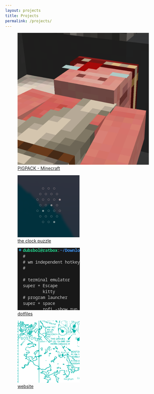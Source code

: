 ```yaml
---
layout: projects
title: Projects
permalink: /projects/
---
```


<figure>
  <a href="https://github.com/dubsbol/pigpack" target="_blank" rel="noopener noreferrer">
  <img 
  src="/assets/pigpack.png"
  alt="image">
  <figcaption>PIGPACK - Minecraft</figcaption>
  </a>
</figure>

<figure>
  <a href="https://github.com/dubsbol/clockpuzzle" target="_blank" rel="noopener noreferrer">
  <img 
  src="/assets/clockpuzzle.png"
  alt="image">
  <figcaption>the clock puzzle</figcaption>
  </a>
</figure>

<figure>
  <a href="https://github.com/dubsbol/dotfiles" target="_blank" rel="noopener noreferrer">
  <img 
  src="/assets/dotfiles.png"
  alt="image">
  <figcaption>dotfiles</figcaption>
  </a>
</figure>

<figure>
  <a href="https://github.com/hexcatprime/hexcatprime.github.io/" target="_blank" rel="noopener noreferrer">
  <img 
  src="/assets/website.png"
  alt="image">
  <figcaption>website</figcaption>
  </a>
</figure>